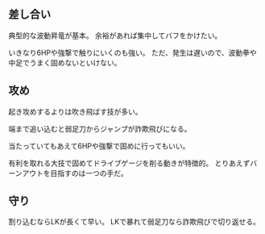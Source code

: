 ## 差し合い

典型的な波動昇竜が基本。
余裕があれば集中してバフをかけたい。

いきなり6HPや強撃で触りにいくのも強い。
ただ、発生は遅いので、波動拳や中足でうまく固めないといけない。

## 攻め

起き攻めするよりは吹き飛ばす技が多い。

端まで追い込むと弱足刀からジャンプが詐欺飛びになる。

当たっていてもあえて6HPや強撃で固めに行ってもいい。

有利を取れる大技で固めてドライブゲージを削る動きが特徴的。
とりあえずバーンアウトを目指すのは一つの手だ。

## 守り

割り込むならLKが長くて早い。
LKで暴れて弱足刀なら詐欺飛びで切り返せる。
